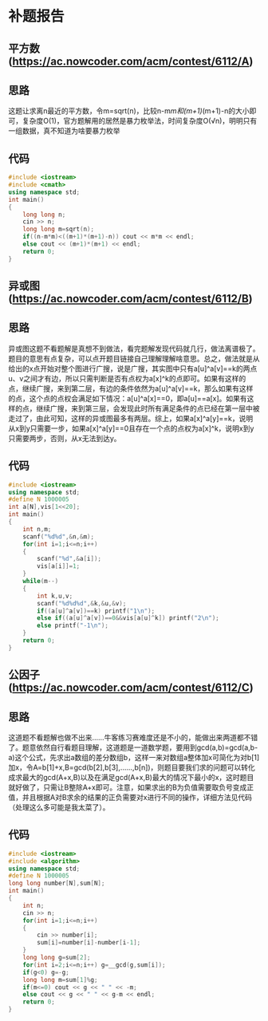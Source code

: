 # 补题报告

## 平方数(https://ac.nowcoder.com/acm/contest/6112/A)

## 思路

这题让求离n最近的平方数，令m=sqrt(n)，比较n-m*m和(m+1)*(m+1)-n的大小即可，复杂度O(1)，官方题解用的居然是暴力枚举法，时间复杂度O(√n)，明明只有一组数据，真不知道为啥要暴力枚举

## 代码

```cpp
#include <iostream>
#include <cmath>
using namespace std;
int main()
{
    long long n;
    cin >> n;
    long long m=sqrt(n);
    if((n-m*m)<((m+1)*(m+1)-n)) cout << m*m << endl;
    else cout << (m+1)*(m+1) << endl;
    return 0;
}
```

## 异或图(https://ac.nowcoder.com/acm/contest/6112/B)

## 思路

异或图这题不看题解是真想不到做法，看完题解发现代码就几行，做法离谱极了。题目的意思有点复杂，可以点开题目链接自己理解理解啥意思。总之，做法就是从给出的x点开始对整个图进行广搜，说是广搜，其实图中只有a[u]^a[v]==k的两点u、v之间才有边，所以只需判断是否有点权为a[x]^k的点即可。如果有这样的点，继续广搜，来到第二层，有边的条件依然为a[u]^a[v]==k，那么如果有这样的点，这个点的点权会满足如下情况：a[u]^a[x]==0，即a[u]==a[x]。如果有这样的点，继续广搜，来到第三层，会发现此时所有满足条件的点已经在第一层中被走过了，由此可知，这样的异或图最多有两层。综上，如果a[x]^a[y]==k，说明从x到y只需要一步，如果a[x]^a[y]==0且存在一个点的点权为a[x]^k，说明x到y只需要两步，否则，从x无法到达y。

## 代码

```cpp
#include <iostream>
using namespace std;
#define N 1000005
int a[N],vis[1<<20];
int main()
{
    int n,m;
    scanf("%d%d",&n,&m);
    for(int i=1;i<=n;i++)
    {
        scanf("%d",&a[i]);
        vis[a[i]]=1;
    }
    while(m--)
    {
        int k,u,v;
        scanf("%d%d%d",&k,&u,&v);
        if((a[u]^a[v])==k) printf("1\n");
        else if((a[u]^a[v])==0&&vis[a[u]^k]) printf("2\n");
        else printf("-1\n");
    }
    return 0;
}
```

## 公因子(https://ac.nowcoder.com/acm/contest/6112/C)

## 思路

这道题不看题解也做不出来……牛客练习赛难度还是不小的，能做出来两道都不错了。题意依然自行看题目理解，这道题是一道数学题，要用到gcd(a,b)=gcd(a,b-a)这个公式，先求出a数组的差分数组b，这样一来对数组a整体加x可简化为对b[1]加x，令A=b[1]+x,B=gcd(b[2],b[3],……,b[n])，则题目要我们求的问题可以转化成求最大的gcd(A+x,B)以及在满足gcd(A+x,B)最大的情况下最小的x，这时题目就好做了，只需让B整除A+x即可。注意，如果求出的B为负值需要取负号变成正值，并且根据A对B求余的结果的正负需要对x进行不同的操作，详细方法见代码（处理这么多可能是我太菜了）。

## 代码

```cpp
#include <iostream>
#include <algorithm>
using namespace std;
#define N 1000005
long long number[N],sum[N];
int main()
{
    int n;
    cin >> n;
    for(int i=1;i<=n;i++)
    {
        cin >> number[i];
        sum[i]=number[i]-number[i-1];
    }
    long long g=sum[2];
    for(int i=2;i<=n;i++) g=__gcd(g,sum[i]);
    if(g<0) g=-g;
    long long m=sum[1]%g;
    if(m<=0) cout << g << " " << -m;
    else cout << g << " " << g-m << endl;
    return 0;
}
```
